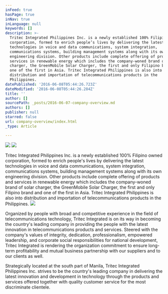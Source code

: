 ```yaml
---
inFeed: true
hasPage: true
inNav: true
inLanguage: null
keywords: []
description: >-
  Tritec Integrated Philippines Inc. is a newly established 100% Filipino owned
  corporation, formed to enrich people’s lives by delivering the latest
  technologies in voice and data communications, system integration,
  communications systems, building management systems along with its own
  engineering division. Other products include complete offering of products and
  services in renewable energy which includes the company-woned brand of solar
  charger, the GreenMobile Solar Charger, the first and only Filipino brand and
  one of the first in Asia. Tritec Integrated Philippines is also into
  distribution and importation of telecommunications products in the
  Philippines.
datePublished: '2016-06-08T05:44:26.723Z'
dateModified: '2016-06-08T05:44:26.284Z'
title: ''
author: []
sourcePath: _posts/2016-06-07-company-overview.md
authors: []
publisher: null
starred: false
url: company-overview/index.html
_type: Article

---
```

![](https://the-grid-user-content.s3-us-west-2.amazonaws.com/34c76662-6a5e-4fdc-b9d2-77be897f5c21.png)
![](https://s3-us-west-2.amazonaws.com/the-grid-img/p/56aadf355ef7266bd02bfdfb6185466429d2fd2f.jpg)

Tritec Integrated Philippines Inc. is a newly established 100% Filipino owned corporation, formed to enrich people's lives by delivering the latest technologies in voice and data communications, system integration, communications systems, building management systems along with its own engineering division. Other products include complete offering of products and services in renewable energy which includes the company-woned brand of solar charger, the GreenMobile Solar Charger, the first and only Filipino brand and one of the first in Asia. Tritec Integrated Philippines is also into distribution and importation of telecommunications products in the Philippines.
![](https://the-grid-user-content.s3-us-west-2.amazonaws.com/5d6d4b33-8955-4e40-8aaf-cc8465eeb4c5.jpg)

Organized by people with broad and competitive experience in the field of telecommunications technology, Tritec Integrated is on its way in becoming the country's leading company in providing the people with the latest innovation in telecommunications products and services. Steered with the company's values of integrity, dedication, professionalism, empowered leadership, and corporate social responsibilities for national development, Tritec Integrated is rendering the organization commitment to ensure long-term profitability and mutual business partnership with our suppliers and to our clients as well.

Strategically located at the south part of Manila, Tritec Integrated Philippines Inc. strives to be the country's leading company in delivering the latest innovation and development in technology through the products and services offered together with quality customer service for the most discriminate clientele.